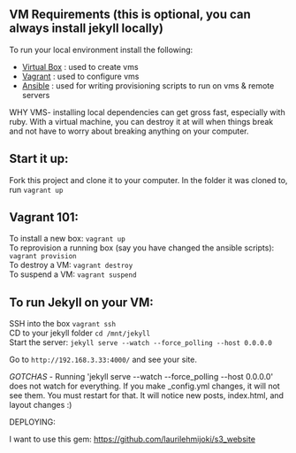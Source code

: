 ## VM Requirements  (this is optional, you can always install jekyll locally)

To run your local environment install the following:
-  [Virtual Box](https://www.virtualbox.org/) : used to create vms
-  [Vagrant](https://www.vagrantup.com/) : used to configure vms
-  [Ansible](http://www.ansible.com/home) : used for writing provisioning scripts to run on vms & remote servers

WHY VMS- installing local dependencies can get gross fast, especially with ruby. With a virtual machine, you can destroy it at will when things break and not have to worry about breaking anything on your computer.


## Start it up:      
Fork this project and clone it to your computer.  In the folder it was cloned to, run `vagrant up`      

## Vagrant 101:      
To install a new box: `vagrant up`         
To reprovision a running box (say you have changed the ansible scripts): `vagrant provision`          
To destroy a VM: `vagrant destroy`      
To suspend a VM: `vagrant suspend`      

## To run Jekyll on your VM:
SSH into the box `vagrant ssh`      
CD to your jekyll folder `cd /mnt/jekyll`      
Start the server: `jekyll serve --watch --force_polling --host 0.0.0.0`      

Go to `http://192.168.3.33:4000/` and see your site.


*GOTCHAS* - Running 'jekyll serve --watch --force_polling --host 0.0.0.0' does not watch for everything. If you make _config.yml changes, it will not see them. You must restart for that.  It will notice new posts, index.html, and layout changes :) 


DEPLOYING:

I want to use this gem: https://github.com/laurilehmijoki/s3_website

